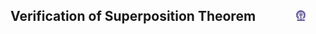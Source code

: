 ## Verification of Superposition Theorem  &nbsp; &nbsp; &nbsp; &nbsp; &nbsp; &nbsp; <img src="images/iitkgp.png" width="3%" />
